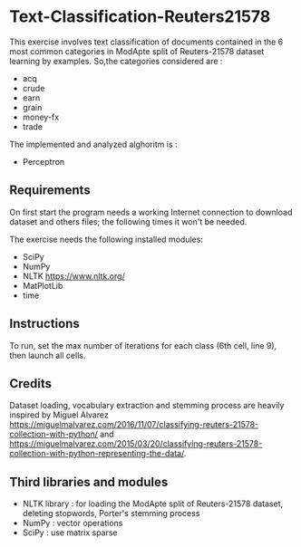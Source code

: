 # Text-Classification-Reuters21578
This exercise involves text classification of documents contained in the 6 most common categories in ModApte split of Reuters-21578 dataset learning by examples. 
So,the categories considered are :
* acq
* crude
* earn
* grain
* money-fx
* trade

The implemented and analyzed alghoritm is  :
* Perceptron


## Requirements

On first start the program needs a working Internet connection to download dataset and others files; the following times it won't be needed.

The exercise needs the following installed modules:
* SciPy
* NumPy
* NLTK    https://www.nltk.org/
* MatPlotLib
* time 

## Instructions
To run, set the max number of iterations for each class (6th cell, line 9), then launch all cells. 

## Credits

Dataset loading, vocabulary extraction and stemming process are heavily inspired by Miguel Alvarez https://miguelmalvarez.com/2016/11/07/classifying-reuters-21578-collection-with-python/ and https://miguelmalvarez.com/2015/03/20/classifying-reuters-21578-collection-with-python-representing-the-data/.

## Third libraries and modules

* NLTK library : for loading the ModApte split of Reuters-21578 dataset, deleting stopwords, Porter's stemming process
* NumPy : vector operations 
* SciPy : use matrix sparse

